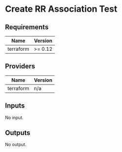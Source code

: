 # Create RR Association Test


<!-- BEGIN TFDOCS -->
## Requirements

| Name | Version |
|------|---------|
| terraform | >= 0.12 |

## Providers

| Name | Version |
|------|---------|
| terraform | n/a |

## Inputs

No input.

## Outputs

No output.

<!-- END TFDOCS -->
